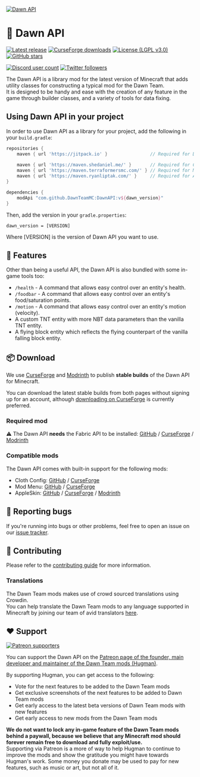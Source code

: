 [![Dawn API](https://dawnteammc.github.io/images/dawn_api/header.png)](https://dawnteammc.github.io/)

# 🌙 Dawn API
[![Latest release](https://img.shields.io/github/release/DawnTeamMC/DawnAPI.svg)](https://github.com/DawnTeamMC/DawnAPI/releases/latest)
[![CurseForge downloads](http://cf.way2muchnoise.eu/full_dawn_downloads.svg)](https://www.curseforge.com/minecraft/mc-mods/dawn)
[![License (LGPL v3.0)](https://img.shields.io/badge/code%20license-LGPL%20v3.0-green.svg?style=flat-square)](https://www.gnu.org/licenses/lgpl-3.0.en.html)
[![GitHub stars](https://img.shields.io/github/stars/DawnTeamMC/DawnAPI.svg?style=flat-square)]()

[![Discord user count](https://img.shields.io/discord/504608980799062036.svg?logoColor=FFFFFF&logo=discord&color=7289DA&style=flat-square)](https://discord.gg/8ksTVJu)
[![Twitter followers](https://img.shields.io/twitter/follow/DawnTeamMC.svg?logo=twitter&label=twitter&style=flat-square)](https://twitter.com/DawnTeamMC)

The Dawn API is a library mod for the latest version of Minecraft that adds utility classes for constructing a typical mod for the Dawn Team.  
It is designed to be handy and ease with the creation of any feature in the game through builder classes, and a variety of tools for data fixing.

## Using Dawn API in your project

In order to use Dawn API as a library for your project, add the following in your ``build.gradle``:
```gradle
repositories {
    maven { url 'https://jitpack.io' }                // Required for Dawn API
    
    maven { url 'https://maven.shedaniel.me/' }       // Required for Cloth Config
    maven { url 'https://maven.terraformersmc.com/' } // Required for Mod Menu
    maven { url 'https://maven.ryanliptak.com/' }     // Required for AppleSkin
}

dependencies {
    modApi "com.github.DawnTeamMC:DawnAPI:v${dawn_version}"
}
```

Then, add the version in your ``gradle.properties``:
```properties
dawn_version = [VERSION]
```
Where [VERSION] is the version of Dawn API you want to use.

## 👾 Features
Other than being a useful API, the Dawn API is also bundled with some in-game tools too:

- `/health` - A command that allows easy control over an entity's health.
- `/foodbar` - A command that allows easy control over an entity's food/saturation points.
- `/motion` - A command that allows easy control over an entity's motion (velocity).
- A custom TNT entity with more NBT data parameters than the vanilla TNT entity.
- A flying block entity which reflects the flying counterpart of the vanilla falling block entity.

## 📦 Download
We use [CurseForge](https://www.curseforge.com/minecraft/mc-mods/dawn) and [Modrinth](https://modrinth.com/mod/dawn) to publish **stable builds** of the Dawn API for Minecraft.

You can download the latest stable builds from both pages without signing up for an account, although [downloading on CurseForge](https://www.curseforge.com/minecraft/mc-mods/dawn) is currently preferred.

### Required mod
⚠ The Dawn API **needs** the Fabric API to be installed: [GitHub](https://github.com/FabricMC/fabric) / [CurseForge](https://www.curseforge.com/minecraft/mc-mods/fabric-api) / [Modrinth](https://modrinth.com/mod/fabric-api)

### Compatible mods
The Dawn API comes with built-in support for the following mods:

- Cloth Config: [GitHub](https://github.com/shedaniel/cloth-config) / [CurseForge](https://www.curseforge.com/minecraft/mc-mods/cloth-config)
- Mod Menu: [GitHub](https://github.com/TerraformersMC/ModMenu) / [CurseForge](https://www.curseforge.com/minecraft/mc-mods/modmenu)
- AppleSkin: [GitHub](https://github.com/squeek502/AppleSkin) / [CurseForge](https://www.curseforge.com/minecraft/mc-mods/appleskin) / [Modrinth](https://modrinth.com/mod/appleskin)

## 🐛 Reporting bugs
If you're running into bugs or other problems, feel free to open an issue on our [issue tracker](https://github.com/DawnTeamMC/DawnAPI/issues).

## 🔧 Contributing
Please refer to the [contributing guide](https://github.com/DawnTeamMC/DawnAPI/blob/master/CONTRIBUTING.md) for more information.

### Translations
The Dawn Team mods makes use of crowd sourced translations using Crowdin.  
You can help translate the Dawn Team mods to any language supported in Minecraft by joining our team of avid translators [here](https://crowdin.com/project/dawnteam).

## ❤️ Support
[![Patreon supporters](https://img.shields.io/endpoint.svg?url=https%3A%2F%2Fshieldsio-patreon.vercel.app%2Fapi%3Fusername%3DHugman%26type%3Dpatrons&style=flat-square)](https://patreon.com/Hugman)

You can support the Dawn API on the [Patreon page of the founder, main developer and maintainer of the Dawn Team mods (Hugman)](https://patreon.com/Hugman).

By supporting Hugman, you can get access to the following:

- Vote for the next features to be added to the Dawn Team mods
- Get exclusive screenshots of the next features to be added to Dawn Team mods
- Get early access to the latest beta versions of Dawn Team mods with new features
- Get early access to new mods from the Dawn Team mods

**We do not want to lock any in-game feature of the Dawn Team mods behind a paywall, because we believe that any Minecraft mod should forever remain free to download and fully exploit/use.**  
Supporting via Patreon is a more of way to help Hugman to continue to improve the mods and show the gratitude you might have towards Hugman's work.
Some money you donate may be used to pay for new features, such as music or art, but not all of it.
